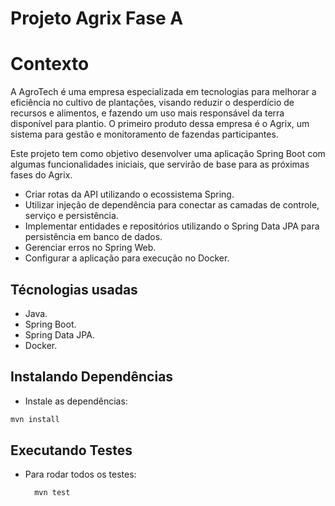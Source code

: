 # Projeto Agrix Fase A
# Contexto
A AgroTech é uma empresa especializada em tecnologias para melhorar a eficiência no cultivo de plantações, visando reduzir o desperdício de recursos e alimentos, e fazendo um uso mais responsável da terra disponível para plantio. O primeiro produto dessa empresa é o Agrix, um sistema para gestão e monitoramento de fazendas participantes.

Este projeto tem como objetivo desenvolver uma aplicação Spring Boot com algumas funcionalidades iniciais, que servirão de base para as próximas fases do Agrix.

* Criar rotas da API utilizando o ecossistema Spring.
* Utilizar injeção de dependência para conectar as camadas de controle, serviço e persistência.
* Implementar entidades e repositórios utilizando o Spring Data JPA para persistência em banco de dados.
* Gerenciar erros no Spring Web.
* Configurar a aplicação para execução no Docker.

## Técnologias usadas

* Java.
* Spring Boot.
* Spring Data JPA.
* Docker.

## Instalando Dependências

  * Instale as dependências:
  ```bash
  mvn install
  ``` 

## Executando Testes

* Para rodar todos os testes:

  ```
    mvn test
  ```